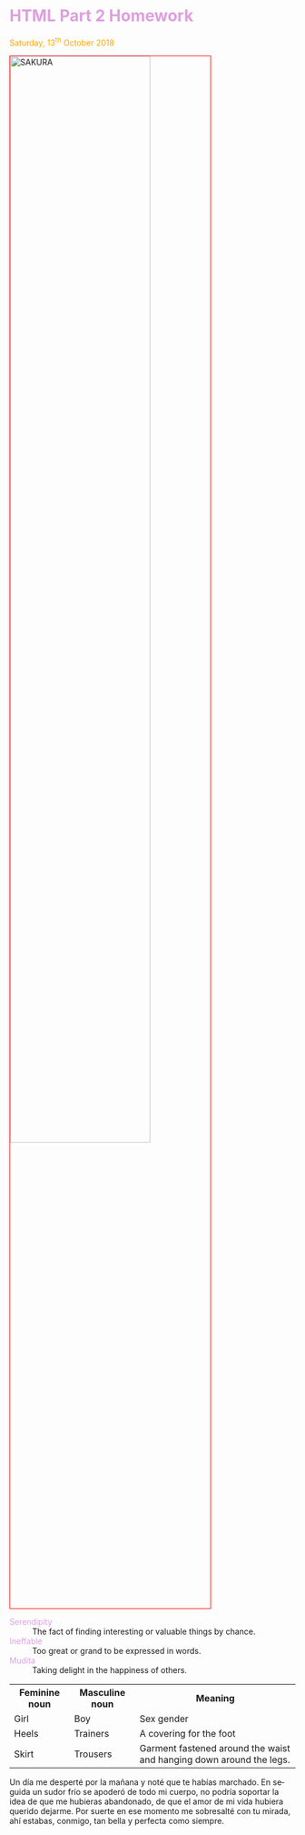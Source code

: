 
<h1 style="color:plum;">HTML Part 2 Homework</h1>
<p style="color:orange;">Saturday, 13<sup>th</sup> October 2018</p>

<a href="https://upload.wikimedia.org/wikipedia/commons/3/3a/2007_Sakura_of_Fukushima-e_007_rotated.jpg" title="view Image Source">
<img class="imgleft" style="width:70%; vertical-align:top; border:1px solid red;" src="https://upload.wikimedia.org/wikipedia/commons/3/3a/2007_Sakura_of_Fukushima-e_007_rotated.jpg" alt="SAKURA">
</a>

<dl>
<dt style="color:plum;">Serendipity</dt>
  <dd>The fact of finding interesting or valuable things by chance.</dd>
<dt style="color:plum;">Ineffable</dt>  
<dd>Too great or grand to be expressed in words.</dd>
<dt style="color:plum;">Mudita</dt>  
<dd>Taking delight in the happiness of others.</dd>
</dl>   

<table>
                                                                                                                              <tr><th>Feminine noun </th><th>Masculine noun </th><th>Meaning</th></tr>
                                                                                                                              <tr><td> Girl </td><td> Boy </td><td> Sex gender</td></tr>
<tr><td> Heels </td><td> Trainers </td><td> A covering for the foot </td></tr>
<tr><td> Skirt </td><td> Trousers </td><td>Garment fastened around the waist and hanging down around the legs.</td></tr>
</table>
<p lang="es">Un día me desperté por la mañana y noté que te habías marchado. En seguida un sudor frío se apoderó de todo mi cuerpo, no podría soportar la idea de que me hubieras abandonado, de que el amor de mi vida hubiera querido dejarme. Por suerte en ese momento me sobresalté con tu mirada, ahí estabas, conmigo, tan bella y perfecta como siempre.</p>
 

